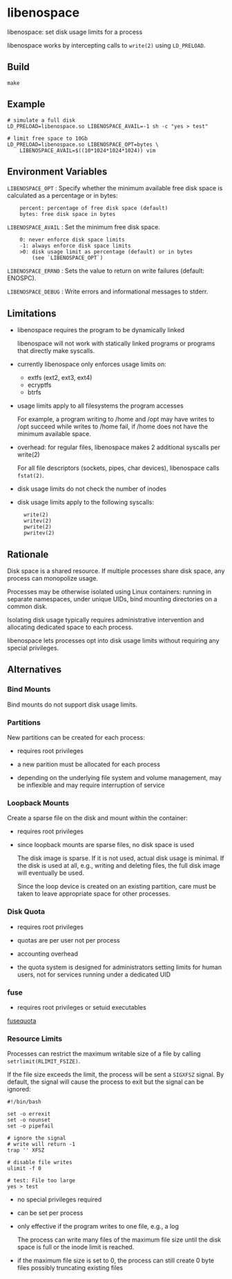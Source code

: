 libenospace
===========

libenospace: set disk usage limits for a process

libenospace works by intercepting calls to `write(2)` using `LD_PRELOAD`.

Build
-----

~~~
make
~~~

Example
-------

    # simulate a full disk
    LD_PRELOAD=libenospace.so LIBENOSPACE_AVAIL=-1 sh -c "yes > test"

    # limit free space to 10Gb
    LD_PRELOAD=libenospace.so LIBENOSPACE_OPT=bytes \
        LIBENOSPACE_AVAIL=$((10*1024*1024*1024)) vim


Environment Variables
---------------------

`LIBENOSPACE_OPT`
: Specify whether the minimum available free disk space is calculated
  as a percentage or in bytes:

        percent: percentage of free disk space (default)
        bytes: free disk space in bytes


`LIBENOSPACE_AVAIL`
: Set the minimum free disk space.

        0: never enforce disk space limits
        -1: always enforce disk space limits
        >0: disk usage limit as percentage (default) or in bytes
            (see `LIBENOSPACE_OPT`)

`LIBENOSPACE_ERRNO`
: Sets the value to return on write failures (default: ENOSPC).

`LIBENOSPACE_DEBUG`
: Write errors and informational messages to stderr.

Limitations
-----------

* libenospace requires the program to be dynamically linked

  libenospace will not work with statically linked programs or programs
  that directly make syscalls.

* currently libenospace only enforces usage limits on:

    * extfs (ext2, ext3, ext4)
    * ecryptfs
    * btrfs

* usage limits apply to all filesystems the program accesses

  For example, a program writing to /home and /opt may have writes to
  /opt succeed while writes to /home fail, if /home does not have the
  minimum available space.

* overhead: for regular files, libenospace makes 2 additional syscalls
  per write(2)

  For all file descriptors (sockets, pipes, char devices), libenospace
  calls `fstat(2)`.

* disk usage limits do not check the number of inodes

* disk usage limits apply to the following syscalls:

        write(2)
        writev(2)
        pwrite(2)
        pwritev(2)

Rationale
---------

Disk space is a shared resource. If multiple processes share disk space,
any process can monopolize usage.

Processes may be otherwise isolated using Linux containers: running in
separate namespaces, under unique UIDs, bind mounting directories on a
common disk.

Isolating disk usage typically requires administrative intervention and
allocating dedicated space to each process.

libenospace lets processes opt into disk usage limits without requiring
any special privileges.

Alternatives
------------

### Bind Mounts

Bind mounts do not support disk usage limits.

### Partitions

New partitions can be created for each process:

* requires root privileges

* a new parition must be allocated for each process

* depending on the underlying file system and volume management, may be
  inflexible and may require interruption of service

### Loopback Mounts

Create a sparse file on the disk and mount within the container:

* requires root privileges

* since loopback mounts are sparse files, no disk space is used

  The disk image is sparse. If it is not used, actual disk usage is
  minimal. If the disk is used at all, e.g., writing and deleting files,
  the full disk image will eventually be used.

  Since the loop device is created on an existing partition, care must
  be taken to leave appropriate space for other processes.

### Disk Quota

* requires root privileges

* quotas are per user not per process

* accounting overhead

* the quota system is designed for administrators setting limits for
  human users, not for services running under a dedicated UID

### fuse

* requires root privileges or setuid executables

[fusequota](https://github.com/floriandejonckheere/fusequota)

### Resource Limits

Processes can restrict the maximum writable size of a file by calling
`setrlimit(RLIMIT_FSIZE)`.

If the file size exceeds the limit, the process will be sent a `SIGXFSZ`
signal. By default, the signal will cause the process to exit but the
signal can be ignored:

~~~ shell
#!/bin/bash

set -o errexit
set -o nounset
set -o pipefail

# ignore the signal
# write will return -1
trap '' XFSZ

# disable file writes
ulimit -f 0

# test: File too large
yes > test
~~~

* no special privileges required

* can be set per process

* only effective if the program writes to one file, e.g., a log

  The process can write many files of the maximum file size
  until the disk space is full or the inode limit is reached.

* if the maximum file size is set to 0, the process can still create 0
  byte files possibly truncating existing files
